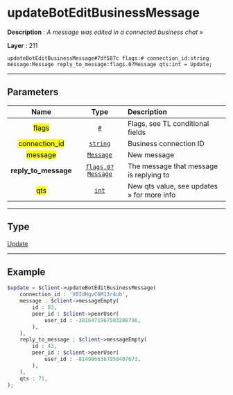 # updateBotEditBusinessMessage

**Description** : *A message was edited in a connected business chat »*

**Layer** : 211

```tl
updateBotEditBusinessMessage#7df587c flags:# connection_id:string message:Message reply_to_message:flags.0?Message qts:int = Update;
```

---

## Parameters

| Name | Type | Description |
| :---: | :---: | :--- |
| <mark>flags</mark> | [`#`](type/#) | Flags, see TL conditional fields |
| <mark>connection_id</mark> | [`string`](type/string) | Business connection ID |
| <mark>message</mark> | [`Message`](type/Message) | New message |
| **reply_to_message** | [`flags.0?Message`](type/Message) | The message that message is replying to |
| <mark>qts</mark> | [`int`](type/int) | New qts value, see updates » for more info |

---

## Type

[Update](type/Update)

---

## Example

```php
$update = $client->updateBotEditBusinessMessage(
	connection_id : 'V0IdHgvC6M13r4ub',
	message : $client->messageEmpty(
		id : 83,
		peer_id : $client->peerUser(
			user_id : -3816471967503208796,
		),
	),
	reply_to_message : $client->messageEmpty(
		id : 43,
		peer_id : $client->peerUser(
			user_id : -8149866367958407673,
		),
	),
	qts : 71,
);
```